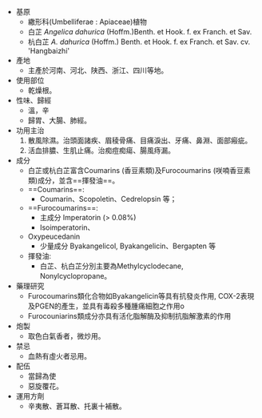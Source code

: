 - 基原
	- 繖形科(Umbelliferae : Apiaceae)植物
	- 白芷 *Angelica dahurica* (Hoffm.)Benth. et Hook. f. ex Franch. et Sav.
	- 杭白芷 *A. dahurica* (Hoffm.) Benth. et Hook. f. ex Franch. et Sav. cv. 'Hangbaizhi'
- 產地
	- 主產於河南、河北、陕西、浙江、四川等地。
- 使用部位
	- 乾燥根。
- 性味、歸經
	- 溫，辛
	- 歸胃、大腸、肺經。
- 功用主治
	1. 散風除濕。治頭面諸疾、眉稜骨痛、目痛淚出、牙痛、鼻淵、面部瘢疵。
	2. 活血排膿、生肌止痛。治痴痘痴瘍、腸風痔漏。
- 成分
	- 白芷或杭白芷富含Coumarins (香豆素類)及Furocoumarins (咲喃香豆素類)成分，並含==揮發油==。
	- ==Coumarins==: 
		- Coumarin、Scopoletin、Cedrelopsin 等；
	- ==Furocoumarins==:
		- 主成分 Imperatorin (> 0.08%)
		- Isoimperatorin、
	- Oxypeucedanin 
		- 少量成分 Byakangelicol, Byakangelicin、Bergapten 等
	- 揮發油:
		- 白芷、杭白芷分別主要為Methylcyclodecane, Nonylcyclopropane。
- 藥理研究
	- Furocoumarins類化合物如Byakangelicin等具有抗發炎作用, COX-2表現及PGEN的產生，並具有毒殺多種腫痛細胞之作用o
	- Furocouniarins類成分亦具有活化脂解酶及抑制抗脂解激素的作用
- 炮製
	- 取色白氣香者，微炒用。
- 禁忌
	- 血熱有虛火者忌用。
- 配伍
	- 當歸為使
	- 惡旋覆花。
- 運用方劑
	- 辛夷散、蒼耳散、托裏十補散。